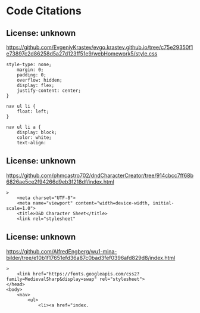 # Code Citations

## License: unknown
https://github.com/EvgeniyKrastev/evgo.krastev.github.io/tree/c75e29350f1e73897c2d86258d5a27d123ff51e9/webHomework5/style.css

```
style-type: none;
    margin: 0;
    padding: 0;
    overflow: hidden;
    display: flex;
    justify-content: center;
}

nav ul li {
    float: left;
}

nav ul li a {
    display: block;
    color: white;
    text-align:
```


## License: unknown
https://github.com/phmcastro702/dndCharacterCreator/tree/914cbcc7ff68b6826ae5ce2f94266d9eb3f218df/index.html

```
>
    <meta charset="UTF-8">
    <meta name="viewport" content="width=device-width, initial-scale=1.0">
    <title>D&D Character Sheet</title>
    <link rel="stylesheet"
```


## License: unknown
https://github.com/AlfredEngberg/wu1-mina-bilder/tree/e10b1f17651efd36a87c0bad3fef0396afd829d8/index.html

```
>
    <link href="https://fonts.googleapis.com/css2?family=MedievalSharp&display=swap" rel="stylesheet">
</head>
<body>
    <nav>
        <ul>
            <li><a href="index.
```

